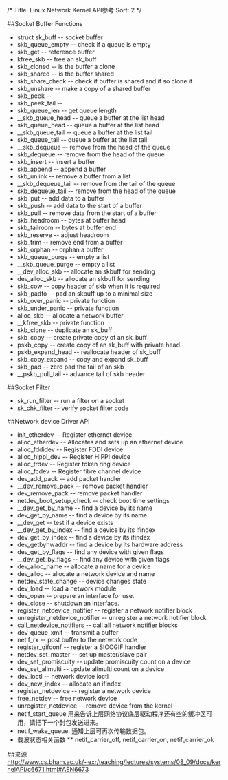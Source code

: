 /*
 Title: Linux Network Kernel API参考
 Sort: 2
 */

##Socket Buffer Functions
* struct sk_buff --  socket buffer
* skb_queue_empty --  check if a queue is empty
* skb_get --  reference buffer
* kfree_skb --  free an sk_buff
* skb_cloned --  is the buffer a clone
* skb_shared --  is the buffer shared
* skb_share_check --  check if buffer is shared and if so clone it
* skb_unshare --  make a copy of a shared buffer
* skb_peek -- 
* skb_peek_tail -- 
* skb_queue_len --  get queue length
* __skb_queue_head --  queue a buffer at the list head
* skb_queue_head --  queue a buffer at the list head
* __skb_queue_tail --  queue a buffer at the list tail
* skb_queue_tail --  queue a buffer at the list tail
* __skb_dequeue --  remove from the head of the queue
* skb_dequeue --  remove from the head of the queue
* skb_insert --  insert a buffer
* skb_append --  append a buffer
* skb_unlink --  remove a buffer from a list
* __skb_dequeue_tail --  remove from the tail of the queue
* skb_dequeue_tail --  remove from the head of the queue
* skb_put --  add data to a buffer
* skb_push --  add data to the start of a buffer
* skb_pull --  remove data from the start of a buffer
* skb_headroom --  bytes at buffer head
* skb_tailroom --  bytes at buffer end
* skb_reserve --  adjust headroom
* skb_trim --  remove end from a buffer
* skb_orphan --  orphan a buffer
* skb_queue_purge --  empty a list
* __skb_queue_purge --  empty a list
* __dev_alloc_skb --  allocate an skbuff for sending
* dev_alloc_skb --  allocate an skbuff for sending
* skb_cow --  copy header of skb when it is required
* skb_padto --  pad an skbuff up to a minimal size
* skb_over_panic --  private function
* skb_under_panic --  private function
* alloc_skb --  allocate a network buffer
* __kfree_skb --  private function
* skb_clone --  duplicate an sk_buff
* skb_copy --  create private copy of an sk_buff
* pskb_copy --  create copy of an sk_buff with private head.
* pskb_expand_head --  reallocate header of sk_buff
* skb_copy_expand --  copy and expand sk_buff
* skb_pad --  zero pad the tail of an skb
* __pskb_pull_tail --  advance tail of skb header

##Socket Filter  
* sk_run_filter --  run a filter on a socket
* sk_chk_filter --  verify socket filter code

##Network device Driver API  
* init_etherdev --  Register ethernet device
* alloc_etherdev --  Allocates and sets up an ethernet device
* alloc_fddidev --  Register FDDI device
* alloc_hippi_dev --  Register HIPPI device
* alloc_trdev --  Register token ring device
* alloc_fcdev --  Register fibre channel device
* dev_add_pack --  add packet handler
* __dev_remove_pack --  remove packet handler
* dev_remove_pack --  remove packet handler
* netdev_boot_setup_check --  check boot time settings
* __dev_get_by_name --  find a device by its name
* dev_get_by_name --  find a device by its name
* __dev_get --  test if a device exists
* __dev_get_by_index --  find a device by its ifindex
* dev_get_by_index --  find a device by its ifindex
* dev_getbyhwaddr --  find a device by its hardware address
* dev_get_by_flags --  find any device with given flags
* __dev_get_by_flags --  find any device with given flags
* dev_alloc_name --  allocate a name for a device
* dev_alloc --  allocate a network device and name
* netdev_state_change --  device changes state
* dev_load --  load a network module
* dev_open --  prepare an interface for use.
* dev_close --  shutdown an interface.
* register_netdevice_notifier --  register a network notifier block
* unregister_netdevice_notifier --  unregister a network notifier block
* call_netdevice_notifiers --  call all network notifier blocks
* dev_queue_xmit --  transmit a buffer
* netif_rx --  post buffer to the network code
* register_gifconf --  register a SIOCGIF handler
* netdev_set_master --  set up master/slave pair
* dev_set_promiscuity --  update promiscuity count on a device
* dev_set_allmulti --  update allmulti count on a device
* dev_ioctl --  network device ioctl
* dev_new_index --  allocate an ifindex
* register_netdevice --  register a network device
* free_netdev --  free network device
* unregister_netdevice --  remove device from the kernel
* netif_start_queue  用来告诉上层网络协议底层驱动程序还有空的缓冲区可用，请把下一个封包发送进来。
* netif_wake_queue. 通知上层可再次传输数据包。
* 载波状态相关函数
** netif_carrier_off, netif_carrier_on,  netif_carrier_ok


##来源  
<http://www.cs.bham.ac.uk/~exr/teaching/lectures/systems/08_09/docs/kernelAPI/c6671.html#AEN6673>

